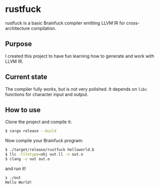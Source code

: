 # rustfuck
rustfuck is a basic Brainfuck compiler emitting LLVM IR for cross-architecture compilation.

## Purpose

I created this project to have fun learning how to generate and work with LLVM IR.

## Current state

The compiler fully works, but is not very polished. It depends on `libc` functions for character input and output.

## How to use

Clone the project and compile it:

```bash
$ cargo release --build
```

Now compile your Brainfuck program:

```bash
$ ./target/release/rustfuck helloworld.b
$ llc -filetype=obj out.ll -o out.o
$ clang -o out out.o
```
and run it!

```bash
❯ ./out
Hello World!
```
